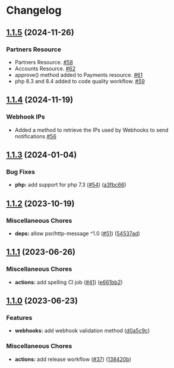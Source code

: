 # Changelog

## [1.1.5](https://github.com/Open-Pix/php-sdk/compare/v1.1.4...v1.1.5) (2024-11-26)

### Partners Resource

* Partners Resource. [#58](https://github.com/woovibr/php-sdk/pull/58)
* Accounts Resource. [#62](https://github.com/woovibr/php-sdk/pull/52)
* approve() method added to Payments resource. [#61](https://github.com/woovibr/php-sdk/pull/51)
* php 8.3 and 8.4 added to code quality workflow. [#59](https://github.com/woovibr/php-sdk/pull/59)


## [1.1.4](https://github.com/Open-Pix/php-sdk/compare/v1.1.3...v1.1.4) (2024-11-19)

### Webhook IPs

* Added a method to retrieve the IPs used by Webhooks to send notifications [#56](https://github.com/woovibr/php-sdk/pull/56)


## [1.1.3](https://github.com/Open-Pix/php-sdk/compare/v1.1.2...v1.1.3) (2024-01-04)


### Bug Fixes

* **php:** add support for php 7.3 ([#54](https://github.com/Open-Pix/php-sdk/issues/54)) ([a3fbc66](https://github.com/Open-Pix/php-sdk/commit/a3fbc66c21c9b825e7f2e18a77409e28fff678cb))

## [1.1.2](https://github.com/Open-Pix/php-sdk/compare/v1.1.1...v1.1.2) (2023-10-19)


### Miscellaneous Chores

* **deps:** allow psr/http-message ^1.0 ([#51](https://github.com/Open-Pix/php-sdk/issues/51)) ([54537ad](https://github.com/Open-Pix/php-sdk/commit/54537ad4a62b329397bf98daac6f29910aef4681))

## [1.1.1](https://github.com/Open-Pix/php-sdk/compare/v1.1.0...v1.1.1) (2023-06-26)


### Miscellaneous Chores

* **actions:** add spelling CI job ([#41](https://github.com/Open-Pix/php-sdk/issues/41)) ([e661bb2](https://github.com/Open-Pix/php-sdk/commit/e661bb2afc2213a73637316477284720c2e1af49))

## [1.1.0](https://github.com/Open-Pix/php-sdk/compare/v1.0.0...v1.1.0) (2023-06-23)


### Features

* **webhooks:** add webhook validation method ([d0a5c9c](https://github.com/Open-Pix/php-sdk/commit/d0a5c9c1f2137c953296925e8e705e234f31ea9a))


### Miscellaneous Chores

* **actions:** add release workflow ([#37](https://github.com/Open-Pix/php-sdk/issues/37)) ([138420b](https://github.com/Open-Pix/php-sdk/commit/138420bcaf018f7f318b7749e9efae92ffd9cc21))
